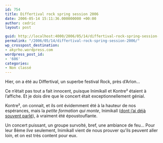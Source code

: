 ```yaml
---
id: 754
title: Differtival rock spring session 2006
date: 2006-05-14 15:11:36.000000000 +00:00
author: cedric
layout: post

guid: http://localhost:4000/2006/05/14/differtival-rock-spring-session-2006.html
permalink: "/2006/05/14/differtival-rock-spring-session-2006/"
wp_crosspost_destination:
- akyrho.wordpress.com
wordpress_post_id:
- '606'
categories:
- Non classé
---
```

Hier, on a été au Differtival, un superbe festival Rock, près d’Arlon…

Ce n’était pas tout a fait innocent, puisque Inimikall et Kontre² étaient à l’affiche. Et je dois dire que le concert était exceptionnellement génial.

Kontre², on connait, et ils ont évidemment été à la hauteur de nos espérances, mais la _petite formation qui monte_, Inimikall ([dont j’ai déjà souvent parlé](http://parenthese.be/dotclear/index.php?q=Inimikall)), à vraiment été époustouflante.

Un concert puissant, un groupe survolté, bref, une ambiance de feu… Pour leur 8ème _live_ seulement, Inimikall vient de nous prouver qu’ils peuvent aller loin, et on est très content pour eux.